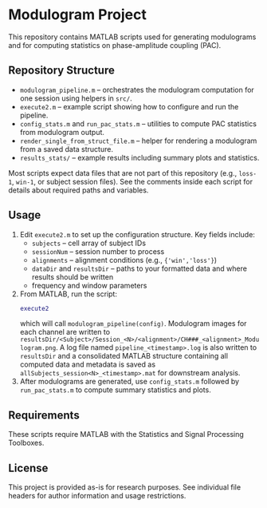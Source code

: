 # Modulogram Project

This repository contains MATLAB scripts used for generating modulograms and for computing statistics on phase-amplitude coupling (PAC).

## Repository Structure

- `modulogram_pipeline.m` – orchestrates the modulogram computation for one session using helpers in `src/`.
- `execute2.m` – example script showing how to configure and run the pipeline.
- `config_stats.m` and `run_pac_stats.m` – utilities to compute PAC statistics from modulogram output.
- `render_single_from_struct_file.m` – helper for rendering a modulogram from a saved data structure.
- `results_stats/` – example results including summary plots and statistics.

Most scripts expect data files that are not part of this repository (e.g., `loss-1`, `win-1`, or subject session files). See the comments inside each script for details about required paths and variables.

## Usage

1. Edit `execute2.m` to set up the configuration structure. Key fields include:
   - `subjects`       – cell array of subject IDs
   - `sessionNum`     – session number to process
   - `alignments`     – alignment conditions (e.g., `{'win','loss'}`)
   - `dataDir` and `resultsDir` – paths to your formatted data and where results should be written
   - frequency and window parameters
2. From MATLAB, run the script:
   ```matlab
   execute2
   ```
   which will call `modulogram_pipeline(config)`.
  Modulogram images for each channel are written to
  `resultsDir/<Subject>/Session_<N>/<alignment>/CH###_<alignment>_Modulogram.png`.
  A log file named `pipeline_<timestamp>.log` is also written to `resultsDir` and
  a consolidated MATLAB structure containing all computed data and metadata is
  saved as `allSubjects_session<N>_<timestamp>.mat` for downstream analysis.
3. After modulograms are generated, use `config_stats.m` followed by `run_pac_stats.m` to compute summary statistics and plots.

## Requirements

These scripts require MATLAB with the Statistics and Signal Processing Toolboxes.

## License

This project is provided as-is for research purposes. See individual file headers for author information and usage restrictions.

